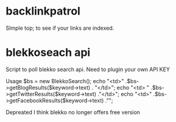 backlinkpatrol
==============

SImple top; to see if your links are indexed.

blekkoseach api
=============

Script to poll blekko search api. Need to plugin your own API KEY

Usage
$bs = new BlekkoSearch();
echo "<td>" .$bs->getBlogResults($keyword->text) . "</td>";
echo "<td> " .$bs->getTwitterResults($keyword->text) ."</td>";  
echo "<td>"  .$bs->getFacebookResults($keyword->text) ."</td>";
  
Depreated I think blekko no longer offers free version
